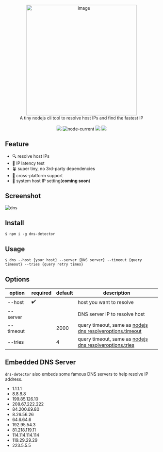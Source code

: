 <p align='center'>
  <img width="364" alt="image" src="https://user-images.githubusercontent.com/102238922/212551667-435005a1-a9bb-4dab-80e0-47fb832854ad.png">

  <br>
    A tiny nodejs cli tool to resolve host IPs and find the fastest IP
  <br>
  <br>
  <img src="https://img.shields.io/npm/v/dns-detector">
  <img alt="node-current" src="https://img.shields.io/node/v/dns-detector">
  <img src="https://img.shields.io/bundlephobia/minzip/dns-detector?label=minzip">
  <img src="https://img.shields.io/badge/platform-darwin%7Clinux%7Cwin32-black" />
  


</p>

## Feature

- :mag: resolve host IPs 
- :rocket: IP latency test
- :potted_plant: super tiny, no 3rd-party dependencies
- :whale: cross-platform support
- :hammer: system host IP setting(**coming soon**)


## Screenshot


![dns](https://user-images.githubusercontent.com/102238922/218375654-b2b3bbfa-19d0-467b-973b-ee14e1d58aac.gif)



## Install

```shell
$ npm i -g dns-detector
```

## Usage

```shell
$ dns --host {your host} --server {DNS server} --timeout {query timeout} --tries {query retry times}
```

## Options

|option|required|default|description
|-----|-----|-----|------|
|--host|:heavy_check_mark:||host you want to resolve|
|--server|||DNS server IP to resolve host
|--timeout||2000|query timeout, same as [nodejs dns resolveroptions.timeout](https://nodejs.org/dist/latest-v18.x/docs/api/dns.html#resolveroptions)
|--tries||4|query timeout, same as [nodejs dns resolveroptions.tries](https://nodejs.org/dist/latest-v18.x/docs/api/dns.html#resolveroptions)

## Embedded DNS Server

`dns-detector` also embeds some famous DNS servers to help resolve IP address.

- 1.1.1.1
- 8.8.8.8
- 199.85.126.10
- 208.67.222.222
- 84.200.69.80
- 8.26.56.26
- 64.6.64.6
- 192.95.54.3
- 81.218.119.11
- 114.114.114.114
- 119.29.29.29
- 223.5.5.5

